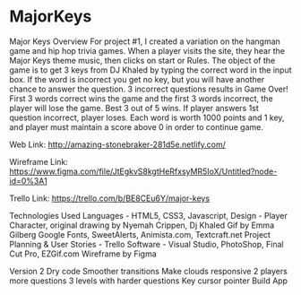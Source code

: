 # MajorKeys

Major Keys Overview
For project #1, I created a variation on the hangman game and hip hop trivia games.
When a player visits the site, they hear the Major Keys theme music, then clicks on start or Rules. 
The object of the game is to get 3 keys from DJ Khaled by typing the correct word in the input box. If the word is incorrect you get no key, but you will have another chance to answer the question. 3 incorrect questions results in Game Over! First 3 words correct wins the game and the first 3 words incorrect, the player will lose the game. Best 3 out of 5 wins. If player answers 1st question incorrect, player loses. Each word is worth 1000 points and 1 key, and player must maintain a score above 0 in order to continue game. 

Web Link:
http://amazing-stonebraker-281d5e.netlify.com/

Wireframe Link:
https://www.figma.com/file/JtEgkvS8kgtHeRfxsyMR5IoX/Untitled?node-id=0%3A1

Trello Link:
https://trello.com/b/BE8CEu6Y/major-keys

Technologies Used
Languages - HTML5, CSS3, Javascript, 
Design - Player Character, original drawing by Nyemah Crippen, Dj Khaled Gif by Emma Gilberg Google Fonts, SweetAlerts, Animista.com, Textcraft.net 
Project Planning & User Stories - Trello
Software - Visual Studio, PhotoShop, Final Cut Pro, EZGif.com
Wireframe by Figma


Version 2
Dry code
Smoother transitions
Make clouds responsive
2 players
more questions
3 levels with harder questions
Key cursor pointer
Build App
